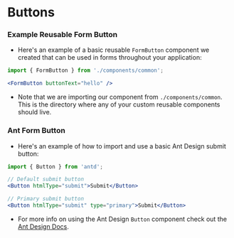 # Buttons

### Example Reusable Form Button

- Here's an example of a basic reusable `FormButton` component we created that can be used in forms throughout your application:

```jsx
import { FormButton } from './components/common';

<FormButton buttonText="hello" />
```

- Note that we are importing our component from `./components/common`. This is the directory where any of your custom reusable components should live.

### Ant Form Button

- Here's an example of how to import and use a basic Ant Design submit button:

```jsx
import { Button } from 'antd';

// Default submit button
<Button htmlType="submit">Submit</Button>

// Primary submit button
<Button htmlType="submit" type="primary">Submit</Button>
```

- For more info on using the Ant Design `Button` component check out the <a href="https://ant.design/components/button/" target="_blank">Ant Design Docs</a>.